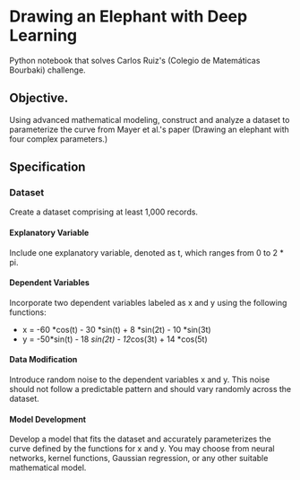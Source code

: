 # Drawing an Elephant with Deep Learning
Python notebook that solves Carlos Ruiz's (Colegio de Matemáticas Bourbaki) challenge.

## Objective.
Using advanced mathematical modeling, construct and analyze a dataset to parameterize the curve from Mayer et al.'s paper (Drawing an elephant with four complex parameters.)

## Specification

### Dataset
Create a dataset comprising at least 1,000 records.
#### Explanatory Variable
Include one explanatory variable, denoted as t, which ranges from 0 to 2 * pi.
#### Dependent Variables

Incorporate two dependent variables labeled as x and y using the following functions:

* x = -60 *cos(t) - 30 *sin(t) + 8 *sin(2t) - 10 *sin(3t)
* y = -50*sin(t) - 18 *sin(2t) - 12*cos(3t) + 14 *cos(5t)

#### Data Modification
Introduce random noise to the dependent variables x and y. This noise should not follow a predictable pattern and should vary randomly across the dataset.

#### Model Development
Develop a model that fits the dataset and accurately parameterizes the curve defined by the functions for x and y. You may choose from neural networks, kernel functions, Gaussian regression, or any other suitable mathematical model.


